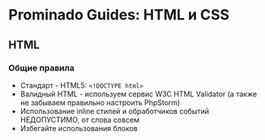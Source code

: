 # Prominado Guides: HTML и CSS

## HTML
### Общие правила
* Стандарт - HTML5: ``<!DOCTYPE html>``
* Валидный HTML - используем сервис W3C HTML Validator (а также не забываем правильно настроить PhpStorm)
* Использование inline стилей и обработчиков событий НЕДОПУСТИМО, от слова совсем
* Избегайте использования блоков <style> и <script>, подключайте внешние скрипты и стили, даже если там «одна маленькая функция»
* Не используйте entity ``&mdash;``, ``&quot;`` и т.д. в тексте

### Правила форматирования
* Каждый блочный элемент должен начинаться с новой строки
* Дочерние элементы должны иметь отступы относительно родительского элемента
* Теги и атрибуты должны быть строчными (lowercase)
* Значение атрибутов должны заключаться в двойные кавычки: ``<img src="/img.jpg" alt="image alt">``
* Порядок атрибутов должен быть единообразным, атрибуты ``data-*`` будут последними

## CSS
### Общие правила
* Названия селекторов - только на английском языке
* Валидный CSS - используем сервис W3C CSS validator (а также не забываем правильно настроить PhpStorm)
* Не используйте #ID в CSS, у них нет никаких преимуществ перед классами, но при этом - высокая специфичность и отсутствие возможности повторного использования
* Используйте минимально необходимую вложенность селектора, если работает ``.nav-head``, то не нужно прописывать ``.nav .nav-head``, результат тот же
* Не квалифицируйте селектор без необходимости, не стоит писать ``ul.nav``, если можно обойтись лишь ``.nav``
* При выборе имени класса следует помнить, что имя должно однозначно указывать на назначение либо содержание элементов, но никак не визуальные атрибуты
* Наименование классов согласно [БЭМ'у](https://ru.bem.info/methodology/naming-convention/#Стиль-Гарри-Робертса)

````html
<div class="block">
    <div class="block__item">
        <div class="block__text is-warning is-strong">Text</div>
    </div>
</div>
````

### Правила форматирования
* Теги, классы, свойства - всё в нижнем регистре (lowercase)
* При перечислении селекторов каждый из них должен быть записан с новой строки
* Между селектором и открывающей фигурной скобочкой должен быть пробел
* При описании свойств добавляйте пробел только после двоеточия
* Каждое новое свойство следует записывать с новой строки
* В конце строчки со свойствами следует писать точку с запятой
* При указании цвета, не используйте именованные цвета: пишите color: ``#ff0;`` вместо ``color:red;``
* Для отключение границ, следует использовать ``border: 0;`` вместо ``border: none``;
* Закрывающаяся фигурная скобочка должна быть на новой строке
* Между блоками правил должна быть пустая строка